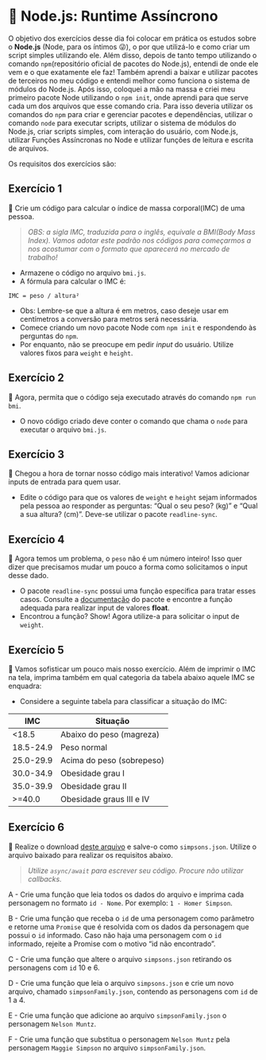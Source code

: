 # :pencil: Node.js: Runtime Assíncrono

O objetivo dos exercícios desse dia foi colocar em prática os estudos sobre o **Node.js** (Node, para os íntimos 😜), o por que utilizá-lo e como criar um script simples utilizando ele. Além disso, depois de tanto tempo utilizando o comando `npm`(repositório oficial de pacotes do Node.js), entendi de onde ele vem e o que exatamente ele faz! Também aprendi a baixar e utilizar pacotes de terceiros no meu código e entendi melhor como funciona o sistema de módulos do Node.js. Após isso, coloquei a mão na massa e criei meu primeiro pacote Node utilizando o `npm init`, onde aprendi para que serve cada um dos arquivos que esse comando cria. Para isso deveria utilizar os comandos do `npm` para criar e gerenciar pacotes e dependências, utilizar o comando `node` para executar scripts, utilizar o sistema de módulos do Node.js, criar scripts simples, com interação do usuário, com Node.js, utilizar Funções Assíncronas no Node e utilizar funções de leitura e escrita de arquivos.

Os requisitos dos exercícios são:

## Exercício 1

🚀 Crie um código para calcular o índice de massa corporal(IMC) de uma pessoa.

> _OBS: a sigla IMC, traduzida para o inglês, equivale a BMI(Body Mass Index). Vamos adotar este padrão nos códigos para começarmos a nos acostumar com o formato que aparecerá no mercado de trabalho!_

- Armazene o código no arquivo `bmi.js`.
- A fórmula para calcular o IMC é:

```
IMC = peso / altura²
```

- Obs: Lembre-se que a altura é em metros, caso deseje usar em centímetros a conversão para metros será necessária.
- Comece criando um novo pacote Node com `npm init` e respondendo às perguntas do `npm`.
- Por enquanto, não se preocupe em pedir _input_ do usuário. Utilize valores fixos para `weight` e `height`.

## Exercício 2

🚀 Agora, permita que o código seja executado através do comando `npm run bmi`.

- O novo código criado deve conter o comando que chama o `node` para executar o arquivo `bmi.js`.

## Exercício 3

🚀 Chegou a hora de tornar nosso código mais interativo! Vamos adicionar inputs de entrada para quem usar.

- Edite o código para que os valores de `weight` e `height` sejam informados pela pessoa ao responder as perguntas: “Qual o seu peso? (kg)” e “Qual a sua altura? (cm)”. Deve-se utilizar o pacote `readline-sync`.

## Exercício 4

🚀 Agora temos um problema, o `peso` não é um número inteiro! Isso quer dizer que precisamos mudar um pouco a forma como solicitamos o input desse dado.

- O pacote `readline-sync` possui uma função específica para tratar esses casos. Consulte a [documentação](https://www.npmjs.com/package/readline-sync#utility_methods) do pacote e encontre a função adequada para realizar input de valores **float**.
- Encontrou a função? Show! Agora utilize-a para solicitar o input de `weight`.

## Exercício 5

🚀 Vamos sofisticar um pouco mais nosso exercício. Além de imprimir o IMC na tela, imprima também em qual categoria da tabela abaixo aquele IMC se enquadra:

- Considere a seguinte tabela para classificar a situação do IMC:

| IMC     | Situação                          |
|---------|-----------------------------------|
| <18.5   | Abaixo do peso (magreza)           |
| 18.5-24.9 | Peso normal                       |
| 25.0-29.9 | Acima do peso (sobrepeso)         |
| 30.0-34.9 | Obesidade grau I                  |
| 35.0-39.9 | Obesidade grau II                 |
| >=40.0  | Obesidade graus III e IV           |

## Exercício 6

🚀 Realize o download [deste arquivo](https://lms-assets.betrybe.com/lms/simpsons.json) e salve-o como `simpsons.json`. Utilize o arquivo baixado para realizar os requisitos abaixo.

> _Utilize `async/await` para escrever seu código. Procure não utilizar callbacks._

A - Crie uma função que leia todos os dados do arquivo e imprima cada personagem no formato `id - Nome`. Por exemplo: `1 - Homer Simpson`.

B - Crie uma função que receba o `id` de uma personagem como parâmetro e retorne uma `Promise` que é resolvida com os dados da personagem que possui o `id` informado. Caso não haja uma personagem com o `id` informado, rejeite a Promise com o motivo “id não encontrado”.

C - Crie uma função que altere o arquivo `simpsons.json` retirando os personagens com `id` 10 e 6.

D - Crie uma função que leia o arquivo `simpsons.json` e crie um novo arquivo, chamado `simpsonFamily.json`, contendo as personagens com `id` de 1 a 4.

E - Crie uma função que adicione ao arquivo `simpsonFamily.json` o personagem `Nelson Muntz`.

F - Crie uma função que substitua o personagem `Nelson Muntz` pela personagem `Maggie Simpson` no arquivo `simpsonFamily.json`.
